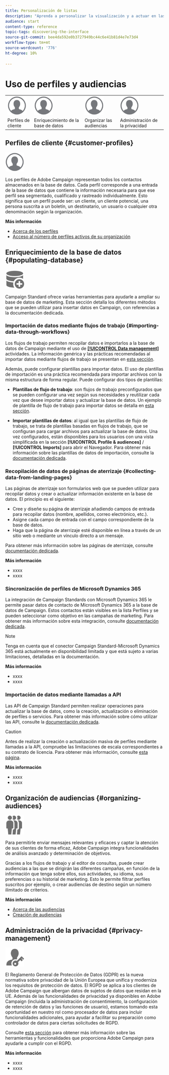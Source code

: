 ```yaml
---
title: Personalización de listas
description: "Aprenda a personalizar la visualización y a actuar en las pantallas de lista en Adobe Campaign Standard:clasificación, filtrado, eliminación o duplicación de elementos. Las pantallas de listas muestran los elementos de uno o varios recursos determinados."
audience: start
content-type: reference
topic-tags: discovering-the-interface
source-git-commit: bee4da592e0b3727949bc44c6e41b81d4e7e73d4
workflow-type: tm+mt
source-wordcount: '776'
ht-degree: 10%

---
```



# Uso de perfiles y audiencias

<table>
<tr>
    <td valign="top">
        <a href="../../start/using/work-with-audiences.md"><img width="60px" alt="condiciones" src="assets/icon_profile.svg"/></a>
    </td>
    <td valign="top">
        <a href="../../api/using/creating-a-service.md"><img width="60px" alt="condiciones" src="assets/icon_profile.svg"/></a>
    </td>
    <td valign="top">
        <a href="../../api/using/interacting-with-custom-resources.md"><img width="60px" alt="condiciones" src="assets/icon_profile.svg"/></a>
    </td>
    <td valign="top">
        <a href="../../api/using/interacting-with-marketing-history.md"><img width="60px" alt="condiciones" src="assets/icon_profile.svg"/></a>
    </td>
</tr>
<tr>
<td>Perfiles de cliente</td>
<td>Enriquecimiento de la base de datos</td>
<td>Organizar las audiencias</td>
<td>Administración de la privacidad</td>
</tr>
</table>

## Perfiles de cliente {#customer-profiles}

<img width="60px" alt="condiciones" src="assets/icon_profile.svg"/>

Los perfiles de Adobe Campaign representan todos los contactos almacenados en la base de datos. Cada perfil corresponde a una entrada de la base de datos que contiene la información necesaria para que ese perfil sea segmentado, cualificado y rastreado individualmente. Esto significa que un perfil puede ser: un cliente, un cliente potencial, una persona suscrita a un boletín, un destinatario, un usuario o cualquier otra denominación según la organización.

**Más información**

* [Acerca de los perfiles](../../audiences/using/about-profiles.md)
* [Acceso al número de perfiles activos de su organización](../../audiences/using/active-profiles.md)

## Enriquecimiento de la base de datos {#populating-database}

<img width="60px" alt="condiciones" src="assets/icon_populate.svg"/>

Campaign Standard ofrece varias herramientas para ayudarle a ampliar su base de datos de marketing. Esta sección detalla los diferentes métodos que se pueden utilizar para insertar datos en Campaign, con referencias a la documentación dedicada.

### Importación de datos mediante flujos de trabajo {#importing-data-through-workflows}

Los flujos de trabajo permiten recopilar datos e importarlos a la base de datos de Campaign mediante el uso de [**[!UICONTROL Data management]**](../../automating/using/about-data-management-activities.md) actividades. La información genérica y las prácticas recomendadas al importar datos mediante flujos de trabajo se presentan en [esta sección](../../automating/using/about-data-import-and-export.md).

Además, puede configurar plantillas para importar datos. El uso de plantillas de importación es una práctica recomendada para importar archivos con la misma estructura de forma regular. Puede configurar dos tipos de plantillas:

* **Plantillas de flujo de trabajo**: son flujos de trabajo preconfigurados que se pueden configurar una vez según sus necesidades y reutilizar cada vez que desee importar datos y actualizar la base de datos. Un ejemplo de plantilla de flujo de trabajo para importar datos se detalla en [esta sección](../../automating/using/creating-import-workflow-templates.md).

* **Importar plantillas de datos**: al igual que las plantillas de flujo de trabajo, se trata de plantillas basadas en flujos de trabajo, que se configuran para cargar archivos para actualizar la base de datos. Una vez configurados, están disponibles para los usuarios con una vista simplificada en la sección **[!UICONTROL Profile & audiences]** / **[!UICONTROL Imports]** para abrir el Navegador. Para obtener más información sobre las plantillas de datos de importación, consulte la [documentación dedicada](../../automating/using/importing-data-with-import-templates.md).

### Recopilación de datos de páginas de aterrizaje {#collecting-data-from-landing-pages}

Las páginas de aterrizaje son formularios web que se pueden utilizar para recopilar datos y crear o actualizar información existente en la base de datos. El principio es el siguiente:

* Cree y diseñe su página de aterrizaje añadiendo campos de entrada para recopilar datos (nombre, apellidos, correo electrónico, etc.).
* Asigne cada campo de entrada con el campo correspondiente de la base de datos.
* Haga que la página de aterrizaje esté disponible en línea a través de un sitio web o mediante un vínculo directo a un mensaje.

Para obtener más información sobre las páginas de aterrizaje, consulte [documentación dedicada](../../channels/using/getting-started-with-landing-pages.md).

**Más información**

* xxxx
* xxxx

### Sincronización de perfiles de Microsoft Dynamics 365

La integración de Campaign Standards con Microsoft Dynamics 365 le permite pasar datos de contacto de Microsoft Dynamics 365 a la base de datos de Campaign.
Estos contactos están visibles en la lista Perfiles y se pueden seleccionar como objetivo en las campañas de marketing. Para obtener más información sobre esta integración, consulte [documentación dedicada](../../integrating/using/d365-acs-get-started.md).

>[!NOTE]
>
>Tenga en cuenta que el conector Campaign Standard-Microsoft Dynamics 365 está actualmente en disponibilidad limitada y que está sujeto a varias limitaciones, detalladas en la documentación.

**Más información**

* xxxx
* xxxx

### Importación de datos mediante llamadas a API

Las API de Campaign Standard permiten realizar operaciones para actualizar la base de datos, como la creación, actualización o eliminación de perfiles o servicios. Para obtener más información sobre cómo utilizar las API, consulte la [documentación dedicada](../../api/using/get-started-apis.md).

>[!CAUTION]
>
>Antes de realizar la creación o actualización masiva de perfiles mediante llamadas a la API, compruebe las limitaciones de escala correspondientes a su contrato de licencia. Para obtener más información, consulte [esta página](https://helpx.adobe.com/legal/product-descriptions/campaign-standard.html#ITInfrastructureResourcesbyActiveProfilesTiers).

**Más información**

* xxxx
* xxxx

## Organización de audiencias {#organizing-audiences}

<img width="60px" alt="condiciones" src="assets/icon_audience.svg"/>

Para permitirle enviar mensajes relevantes y eficaces y captar la atención de sus clientes de forma eficaz, Adobe Campaign integra funcionalidades de análisis avanzado y determinación de objetivos.

Gracias a los flujos de trabajo y al editor de consultas, puede crear audiencias a las que se dirigirán las diferentes campañas, en función de la información que tenga sobre ellos, sus actividades, su idioma, sus preferencias o su historial de marketing. Esto le permite filtrar perfiles suscritos por ejemplo, o crear audiencias de destino según un número ilimitado de criterios.

**Más información**

* [Acerca de las audiencias](../../audiences/using/about-audiences.md)
* [Creación de audiencias](../../audiences/using/creating-audiences.md)

## Administración de la privacidad {#privacy-management}

<img width="60px" alt="condiciones" src="assets/icon_privacy.svg"/>

El Reglamento General de Protección de Datos (GDPR) es la nueva normativa sobre privacidad de la Unión Europea que unifica y moderniza los requisitos de protección de datos. El RGPD se aplica a los clientes de Adobe Campaign que albergan datos de sujetos de datos que residan en la UE. Además de las funcionalidades de privacidad ya disponibles en Adobe Campaign (incluida la administración de consentimiento, la configuración de retención de datos y las funciones de usuario), estamos tomando esta oportunidad en nuestro rol como procesador de datos para incluir funcionalidades adicionales, para ayudar a facilitar su preparación como controlador de datos para ciertas solicitudes de RGPD.

Consulte [esta sección](../../start/using/privacy.md) para obtener más información sobre las herramientas y funcionalidades que proporciona Adobe Campaign para ayudarle a cumplir con el RGPD.

**Más información**

* xxxx
* xxxx